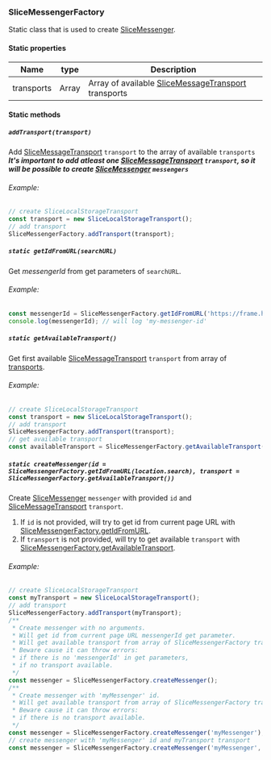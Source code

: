 ### SliceMessengerFactory

Static class that is used to create [SliceMessenger](SliceMessenger.markdown).

#### Static properties

| Name | type | Description |
| --- | --- | --- |
| transports | Array | Array of available [SliceMessageTransport](SliceMessageTransport.markdown) transports |

#### Static methods

##### `addTransport(transport)`

Add [SliceMessageTransport](SliceMessageTransport.markdown) `transport` to the array of available `transports`
***It's important to add atleast one [SliceMessageTransport](SliceMessageTransport.markdown) `transport`, so it will be possible to create [SliceMessenger](SliceMessenger.markdown) `messengers`***

###### Example:

```javascript
// create SliceLocalStorageTransport
const transport = new SliceLocalStorageTransport();
// add transport
SliceMessengerFactory.addTransport(transport);
```

##### `static getIdFromURL(searchURL)`

Get _messengerId_ from get parameters of `searchURL`.

###### Example:

```javascript
const messengerId = SliceMessengerFactory.getIdFromURL('https://frame.html?messengerId=my-messenger-id');
console.log(messengerId); // will log 'my-messenger-id'
```

##### `static getAvailableTransport()`

Get first available [SliceMessageTransport](SliceMessageTransport.markdown) `transport` from array of [transports](#static-properties).

###### Example:

```javascript
// create SliceLocalStorageTransport
const transport = new SliceLocalStorageTransport();
// add transport
SliceMessengerFactory.addTransport(transport);
// get available transport
const availableTransport = SliceMessengerFactory.getAvailableTransport();
```

##### `static createMessenger(id = SliceMessengerFactory.getIdFromURL(location.search), transport = SliceMessengerFactory.getAvailableTransport())`

Create [SliceMessenger](SliceMessenger.markdown) `messenger` with provided `id` and [SliceMessageTransport](SliceMessageTransport.markdown) `transport`.

1. If `id` is not provided, will try to get id from current page URL with [SliceMessengerFactory.getIdFromURL](#static-getidfromurlsearchurl).
1. If `transport` is not provided, will try to get available `transport` with [SliceMessengerFactory.getAvailableTransport](#static-getavailabletransport).

###### Example:

```javascript
// create SliceLocalStorageTransport
const myTransport = new SliceLocalStorageTransport();
// add transport
SliceMessengerFactory.addTransport(myTransport);
/**
 * Create messenger with no arguments.
 * Will get id from current page URL messengerId get parameter.
 * Will get available transport from array of SliceMessengerFactory transports.
 * Beware cause it can throw errors:
 * if there is no 'messengerId' in get parameters,
 * if no transport available.
 */
const messenger = SliceMessengerFactory.createMessenger();
/**
 * Create messenger with 'myMessenger' id.
 * Will get available transport from array of SliceMessengerFactory transports.
 * Beware cause it can throw errors:
 * if there is no transport available.
 */
const messenger = SliceMessengerFactory.createMessenger('myMessenger');
// create messenger with 'myMessenger' id and myTransport transport
const messenger = SliceMessengerFactory.createMessenger('myMessenger', myTransport);
```